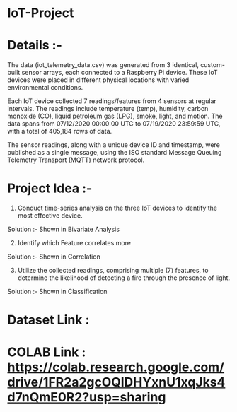 # IoT-Project
# Details :-
The data (iot_telemetry_data.csv) was generated from 3 identical, custom-built sensor arrays, each connected to a Raspberry Pi device. These IoT devices were placed in different physical locations with varied environmental conditions.

Each IoT device collected 7 readings/features from 4 sensors at regular intervals. The readings include temperature (temp), humidity, carbon monoxide (CO), liquid petroleum gas (LPG), smoke, light, and motion. The data spans from 07/12/2020 00:00:00 UTC to 07/19/2020 23:59:59 UTC, with a total of 405,184 rows of data.

The sensor readings, along with a unique device ID and timestamp, were published as a single message, using the ISO standard Message Queuing Telemetry Transport (MQTT) network protocol.

# Project Idea :-
1) Conduct time-series analysis on the three IoT devices to identify the most effective device.

Solution :- Shown in Bivariate Analysis

2) Identify which Feature correlates more

Solution :- Shown in Correlation

3) Utilize the collected readings, comprising multiple (7) features, to determine the likelihood of detecting a fire through the presence of light.

Solution :- Shown in Classification

# Dataset Link : 

# COLAB Link : https://colab.research.google.com/drive/1FR2a2gcOQlDHYxnU1xqJks4d7nQmE0R2?usp=sharing
